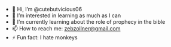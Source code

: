 - 👋 Hi, I’m @cutebutvicious06
- 👀 I’m interested in learning as much as I can
- 🌱 I’m currently learning about the role of prophecy in the bible
- 📫 How to reach me: zebzollner@gmail.com
- ⚡ Fun fact: I hate monkeys

<!---
cutebutvicious06/cutebutvicious06 is a ✨ special ✨ repository because its `README.md` (this file) appears on your GitHub profile.
You can click the Preview link to take a look at your changes.
--->
